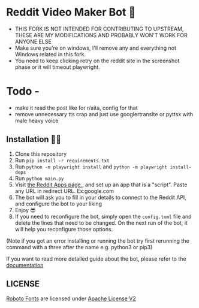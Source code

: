 # Reddit Video Maker Bot 🎥
- THIS FORK IS NOT INTENDED FOR CONTRIBUTING TO UPSTREAM, THESE ARE MY MODIFICATIONS AND PROBABLY WON'T WORK FOR ANYONE ELSE
- Make sure you're on windows, I'll remove any and everything not Windows related in this fork.
- You need to keep clicking retry on the reddit site in the screenshot phase or it will timeout playwright.

# Todo - 
- make it read the post like for r/aita, config for that
- remove unnecessary tts crap and just use googlertranslte or pyttsx with male heavy voice

## Installation 👩‍💻

1. Clone this repository
2. Run `pip install -r requirements.txt`
3. Run `python -m playwright install` and `python -m playwright install-deps`
4. Run `python main.py`
5. Visit [the Reddit Apps page.](https://www.reddit.com/prefs/apps), and set up an app that is a "script". Paste any URL in redirect URL. Ex:google.com
6. The bot will ask you to fill in your details to connect to the Reddit API, and configure the bot to your liking
7. Enjoy 😎
8. If you need to reconfigure the bot, simply open the `config.toml` file and delete the lines that need to be changed. On the next run of the bot, it will help you reconfigure those options.

(Note if you got an error installing or running the bot try first rerunning the command with a three after the name e.g. python3 or pip3)

If you want to read more detailed guide about the bot, please refer to the [documentation](https://reddit-video-maker-bot.netlify.app/)

## LICENSE
[Roboto Fonts](https://fonts.google.com/specimen/Roboto/about) are licensed under [Apache License V2](https://www.apache.org/licenses/LICENSE-2.0)
